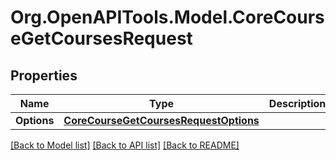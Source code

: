 # Org.OpenAPITools.Model.CoreCourseGetCoursesRequest

## Properties

Name | Type | Description | Notes
------------ | ------------- | ------------- | -------------
**Options** | [**CoreCourseGetCoursesRequestOptions**](CoreCourseGetCoursesRequestOptions.md) |  | [optional] 

[[Back to Model list]](../README.md#documentation-for-models) [[Back to API list]](../README.md#documentation-for-api-endpoints) [[Back to README]](../README.md)

